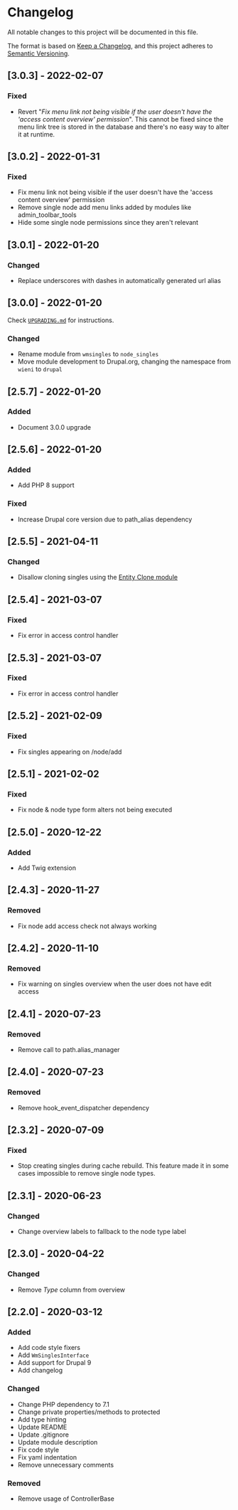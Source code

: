# Changelog
All notable changes to this project will be documented in this file.

The format is based on [Keep a Changelog](https://keepachangelog.com/en/1.0.0/),
and this project adheres to [Semantic Versioning](https://semver.org/spec/v2.0.0.html).

## [3.0.3] - 2022-02-07
### Fixed
- Revert "_Fix menu link not being visible if the user doesn't have the
  'access content overview' permission_". This cannot be fixed since the
  menu link tree is stored in the database and there's no easy way to alter
  it at runtime.

## [3.0.2] - 2022-01-31
### Fixed
- Fix menu link not being visible if the user doesn't have the
  'access content overview' permission
- Remove single node add menu links added by modules like admin_toolbar_tools
- Hide some single node permissions since they aren't relevant

## [3.0.1] - 2022-01-20
### Changed
- Replace underscores with dashes in automatically generated url alias

## [3.0.0] - 2022-01-20
Check [`UPGRADING.md`](UPGRADING.md) for instructions.

### Changed
- Rename module from `wmsingles` to `node_singles`
- Move module development to Drupal.org, changing the namespace from
  `wieni` to `drupal`

## [2.5.7] - 2022-01-20
### Added
- Document 3.0.0 upgrade

## [2.5.6] - 2022-01-20
### Added
- Add PHP 8 support

### Fixed
- Increase Drupal core version due to path_alias dependency

## [2.5.5] - 2021-04-11
### Changed
- Disallow cloning singles using the [Entity Clone module](https://www.drupal.org/project/entity_clone)

## [2.5.4] - 2021-03-07
### Fixed
- Fix error in access control handler

## [2.5.3] - 2021-03-07
### Fixed
- Fix error in access control handler

## [2.5.2] - 2021-02-09
### Fixed
- Fix singles appearing on /node/add

## [2.5.1] - 2021-02-02
### Fixed
- Fix node & node type form alters not being executed

## [2.5.0] - 2020-12-22
### Added
- Add Twig extension

## [2.4.3] - 2020-11-27
### Removed
- Fix node add access check not always working

## [2.4.2] - 2020-11-10
### Removed
- Fix warning on singles overview when the user does not have edit access

## [2.4.1] - 2020-07-23
### Removed
- Remove call to path.alias_manager

## [2.4.0] - 2020-07-23
### Removed
- Remove hook_event_dispatcher dependency

## [2.3.2] - 2020-07-09
### Fixed
- Stop creating singles during cache rebuild. This feature made it in
 some cases impossible to remove single node types.

## [2.3.1] - 2020-06-23
### Changed
- Change overview labels to fallback to the node type label 

## [2.3.0] - 2020-04-22
### Changed
- Remove _Type_ column from overview

## [2.2.0] - 2020-03-12
### Added
- Add code style fixers
- Add `WmSinglesInterface`
- Add support for Drupal 9
- Add changelog

### Changed
- Change PHP dependency to 7.1
- Change private properties/methods to protected
- Add type hinting
- Update README
- Update .gitignore
- Update module description
- Fix code style
- Fix yaml indentation
- Remove unnecessary comments

### Removed
- Remove usage of ControllerBase
